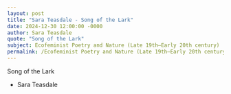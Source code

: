 ```yaml
---
layout: post
title: "Sara Teasdale - Song of the Lark"
date: 2024-12-30 12:00:00 -0000
author: Sara Teasdale
quote: "Song of the Lark"
subject: Ecofeminist Poetry and Nature (Late 19th–Early 20th century)
permalink: /Ecofeminist Poetry and Nature (Late 19th–Early 20th century)/Sara Teasdale/Sara Teasdale - Song of the Lark
---
```


Song of the Lark

- Sara Teasdale
